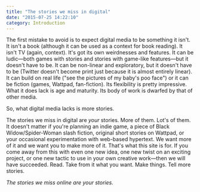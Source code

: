 ```yaml
---
title: "The stories we miss in digital"
date: "2015-07-25 14:22:10"
category: Introduction
---
```


The first mistake to avoid is to expect digital media to be something it isn't. It isn't a book (although it can be used as a context for book reading). It isn't TV (again, context). It's got its own weirdnesses and features. It can be ludic—both games with stories and stories with game-like features—but it doesn't have to be. It can be non-linear and exploratory, but it doesn't have to be (Twitter doesn't become print just because it is almost entirely linear). It can build on real life ("see the pictures of my baby's poo face") or it can be fiction (games, Wattpad, fan-fiction). Its flexibility is pretty impressive. What it does lack is age and maturity. Its body of work is dwarfed by that of other media.

So, what digital media lacks is more stories.

The stories we miss in digital are *your* stories. More of them. Lot's of them. It doesn't matter if you're planning an indie game, a piece of Black Widow/Spider-Woman slash fiction, original short stories on Wattpad, or your occasional experimentation with web-based hypertext. We want more of it and we want you to make more of it. That's what this site is for. If you come away from this with even one new idea, one new twist on an exciting project, or one new tactic to use in your own creative work—then we will have succeeded. Read. Take from it what you want. Make things. Tell more stories.

*The stories we miss online are your stories.* 
